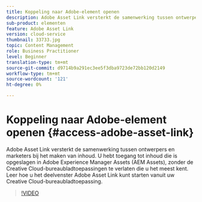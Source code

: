 ```yaml
---
title: Koppeling naar Adobe-element openen
description: Adobe Asset Link versterkt de samenwerking tussen ontwerpers en marketers bij het maken van inhoud. U hebt toegang tot inhoud die is opgeslagen in Adobe Experience Manager Assets (AEM Assets), zonder de Creative Cloud-bureaubladtoepassingen te verlaten die u het meest kent. Leer hoe u het deelvenster Adobe Asset Link kunt starten vanuit uw Creative Cloud-bureaubladtoepassing.
sub-product: elementen
feature: Adobe Asset Link
version: cloud-service
thumbnail: 33733.jpg
topic: Content Management
role: Business Practitioner
level: Beginner
translation-type: tm+mt
source-git-commit: d9714b9a291ec3ee5f3dba9723de72bb120d2149
workflow-type: tm+mt
source-wordcount: '121'
ht-degree: 0%

---
```



# Koppeling naar Adobe-element openen {#access-adobe-asset-link}

Adobe Asset Link versterkt de samenwerking tussen ontwerpers en marketers bij het maken van inhoud. U hebt toegang tot inhoud die is opgeslagen in Adobe Experience Manager Assets (AEM Assets), zonder de Creative Cloud-bureaubladtoepassingen te verlaten die u het meest kent. Leer hoe u het deelvenster Adobe Asset Link kunt starten vanuit uw Creative Cloud-bureaubladtoepassing.

>[!VIDEO](https://video.tv.adobe.com/v/33733/?quality=12)
